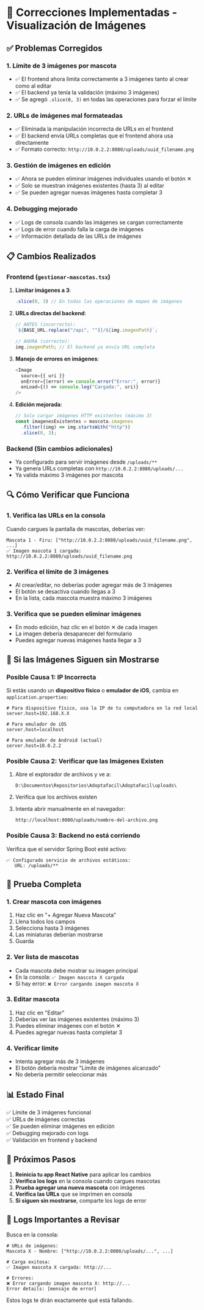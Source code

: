 # 🔧 Correcciones Implementadas - Visualización de Imágenes

## ✅ Problemas Corregidos

### 1. **Límite de 3 imágenes por mascota**

- ✅ El frontend ahora limita correctamente a 3 imágenes tanto al crear como al editar
- ✅ El backend ya tenía la validación (máximo 3 imágenes)
- ✅ Se agregó `.slice(0, 3)` en todas las operaciones para forzar el límite

### 2. **URLs de imágenes mal formateadas**

- ✅ Eliminada la manipulación incorrecta de URLs en el frontend
- ✅ El backend envía URLs completas que el frontend ahora usa directamente
- ✅ Formato correcto: `http://10.0.2.2:8080/uploads/uuid_filename.png`

### 3. **Gestión de imágenes en edición**

- ✅ Ahora se pueden eliminar imágenes individuales usando el botón ✕
- ✅ Solo se muestran imágenes existentes (hasta 3) al editar
- ✅ Se pueden agregar nuevas imágenes hasta completar 3

### 4. **Debugging mejorado**

- ✅ Logs de consola cuando las imágenes se cargan correctamente
- ✅ Logs de error cuando falla la carga de imágenes
- ✅ Información detallada de las URLs de imágenes

## 📋 Cambios Realizados

### Frontend (`gestionar-mascotas.tsx`)

1. **Limitar imágenes a 3**:

   ```typescript
   .slice(0, 3) // En todas las operaciones de mapeo de imágenes
   ```

2. **URLs directas del backend**:

   ```typescript
   // ANTES (incorrecto):
   `${BASE_URL.replace("/api", "")}/${img.imagenPath}`;

   // AHORA (correcto):
   img.imagenPath; // El backend ya envía URL completa
   ```

3. **Manejo de errores en imágenes**:

   ```typescript
   <Image
     source={{ uri }}
     onError={(error) => console.error("Error:", error)}
     onLoad={() => console.log("Cargada:", uri)}
   />
   ```

4. **Edición mejorada**:
   ```typescript
   // Solo cargar imágenes HTTP existentes (máximo 3)
   const imagenesExistentes = mascota.imagenes
     .filter((img) => img.startsWith("http"))
     .slice(0, 3);
   ```

### Backend (Sin cambios adicionales)

- Ya configurado para servir imágenes desde `/uploads/**`
- Ya genera URLs completas con `http://10.0.2.2:8080/uploads/...`
- Ya valida máximo 3 imágenes por mascota

## 🔍 Cómo Verificar que Funciona

### 1. Verifica las URLs en la consola

Cuando cargues la pantalla de mascotas, deberías ver:

```
Mascota 1 - Firu: ["http://10.0.2.2:8080/uploads/uuid_filename.png", ...]
✅ Imagen mascota 1 cargada: http://10.0.2.2:8080/uploads/uuid_filename.png
```

### 2. Verifica el límite de 3 imágenes

- Al crear/editar, no deberías poder agregar más de 3 imágenes
- El botón se desactiva cuando llegas a 3
- En la lista, cada mascota muestra máximo 3 imágenes

### 3. Verifica que se pueden eliminar imágenes

- En modo edición, haz clic en el botón ✕ de cada imagen
- La imagen debería desaparecer del formulario
- Puedes agregar nuevas imágenes hasta llegar a 3

## 🐛 Si las Imágenes Siguen sin Mostrarse

### Posible Causa 1: IP Incorrecta

Si estás usando un **dispositivo físico** o **emulador de iOS**, cambia en `application.properties`:

```properties
# Para dispositivo físico, usa la IP de tu computadora en la red local
server.host=192.168.X.X

# Para emulador de iOS
server.host=localhost

# Para emulador de Android (actual)
server.host=10.0.2.2
```

### Posible Causa 2: Verificar que las Imágenes Existen

1. Abre el explorador de archivos y ve a:

   ```
   D:\Documentos\Repositories\Adoptafacil\AdoptaFacil\uploads\
   ```

2. Verifica que los archivos existen

3. Intenta abrir manualmente en el navegador:
   ```
   http://localhost:8080/uploads/nombre-del-archivo.png
   ```

### Posible Causa 3: Backend no está corriendo

Verifica que el servidor Spring Boot esté activo:

```
✅ Configurado servicio de archivos estáticos:
   URL: /uploads/**
```

## 🧪 Prueba Completa

### 1. Crear mascota con imágenes

1. Haz clic en "+ Agregar Nueva Mascota"
2. Llena todos los campos
3. Selecciona hasta 3 imágenes
4. Las miniaturas deberían mostrarse
5. Guarda

### 2. Ver lista de mascotas

- Cada mascota debe mostrar su imagen principal
- En la consola: `✅ Imagen mascota X cargada`
- Si hay error: `❌ Error cargando imagen mascota X`

### 3. Editar mascota

1. Haz clic en "Editar"
2. Deberías ver las imágenes existentes (máximo 3)
3. Puedes eliminar imágenes con el botón ✕
4. Puedes agregar nuevas hasta completar 3

### 4. Verificar límite

- Intenta agregar más de 3 imágenes
- El botón debería mostrar "Límite de imágenes alcanzado"
- No debería permitir seleccionar más

## 📊 Estado Final

✅ Límite de 3 imágenes funcional  
✅ URLs de imágenes correctas  
✅ Se pueden eliminar imágenes en edición  
✅ Debugging mejorado con logs  
✅ Validación en frontend y backend

## 🔄 Próximos Pasos

1. **Reinicia tu app React Native** para aplicar los cambios
2. **Verifica los logs** en la consola cuando cargues mascotas
3. **Prueba agregar una nueva mascota** con imágenes
4. **Verifica las URLs** que se imprimen en consola
5. **Si siguen sin mostrarse**, comparte los logs de error

## 🚨 Logs Importantes a Revisar

Busca en la consola:

```
# URLs de imágenes:
Mascota X - Nombre: ["http://10.0.2.2:8080/uploads/...", ...]

# Carga exitosa:
✅ Imagen mascota X cargada: http://...

# Errores:
❌ Error cargando imagen mascota X: http://...
Error details: [mensaje de error]
```

Estos logs te dirán exactamente qué está fallando.
